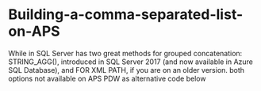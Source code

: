 # Building-a-comma-separated-list-on-APS
While in SQL Server has two great methods for grouped concatenation: STRING_AGG(), introduced in SQL Server 2017 (and now available in Azure SQL Database), and FOR XML PATH, if you are on an older version. both options not available on APS PDW as alternative code below 
